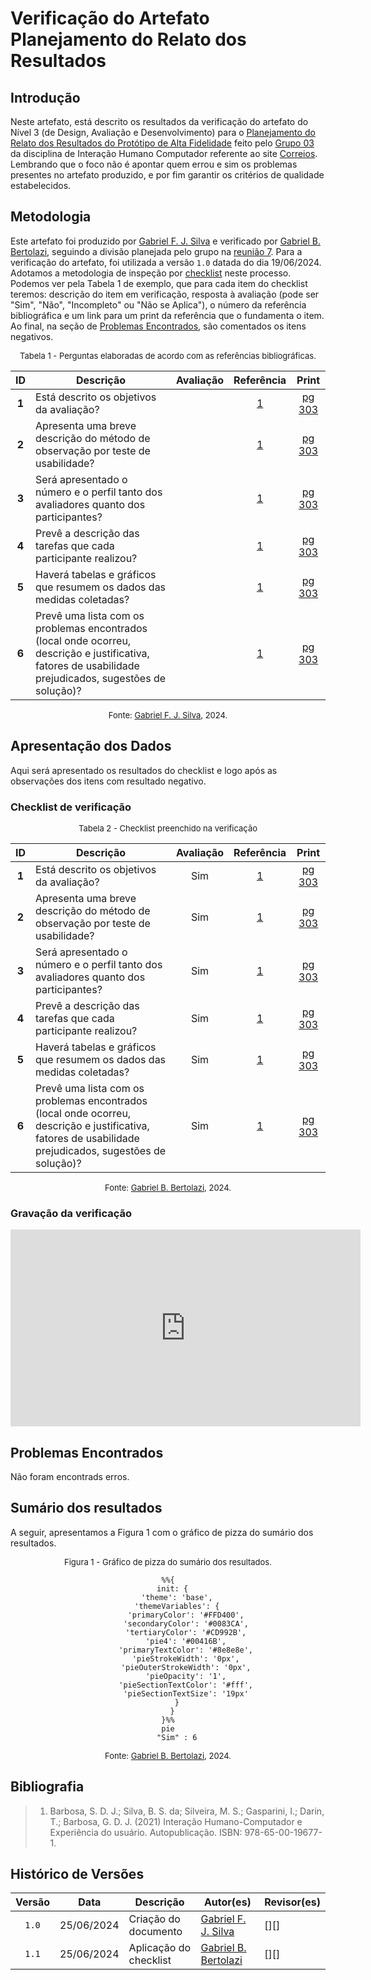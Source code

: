 # Verificação do Artefato Planejamento do Relato dos Resultados

## Introdução

Neste artefato, está descrito os resultados da verificação do artefato do Nível 3 (de Design, Avaliação e Desenvolvimento) para o [Planejamento do Relato dos Resultados do Protótipo de Alta Fidelidade](https://interacao-humano-computador.github.io/2024.1-Correios/design_avaliacao/nivel_3/prototipo_alta_fidelidade/planejamento_do_relato/) feito pelo [Grupo 03](https://interacao-humano-computador.github.io/2024.1-Correios/) da disciplina de Interação Humano Computador referente ao site [Correios](https://www.correios.com.br/). Lembrando que o foco não é apontar quem errou e sim os problemas presentes no artefato produzido, e por fim garantir os critérios de qualidade estabelecidos.

## Metodologia

Este artefato foi produzido por [Gabriel F. J. Silva][GabrielFGH] e verificado por [Gabriel B. Bertolazi][GabrielBGH], seguindo a divisão planejada pelo grupo na [reunião 7](https://interacao-humano-computador.github.io/2024.1-Correios/atas/ata7/). Para a verificação do artefato, foi utilizada a versão `1.0` datada do dia 19/06/2024. Adotamos a metodologia de inspeção por [checklist](#checklist-de-verificacao) neste processo. Podemos ver pela Tabela 1 de exemplo, que para cada item do checklist teremos: descrição do item em verificação, resposta à avaliação (pode ser "Sim", "Não", "Incompleto" ou "Não se Aplica"), o número da referência bibliográfica e um link para um print da referência que o fundamenta o item. Ao final, na seção de [Problemas Encontrados](#problemas-encontrados), são comentados os itens negativos.

<font size="2"><p style="text-align: center">Tabela 1 - Perguntas elaboradas de acordo com as referências bibliográficas.</p></font>

<center>

| ID | Descrição | Avaliação | Referência| Print |
|:--:| --------- | :-------: | :-------: | :---: | 
| **1** | Está descrito os objetivos da avaliação? |  | <a href="#ref1">1</a> | [pg 303][ref-pg-303] |
| **2** | Apresenta uma breve descrição do método de observação por teste de usabilidade? |  | <a href="#ref1">1</a> | [pg 303][ref-pg-303] |
| **3** | Será apresentado o número e o perfil tanto dos avaliadores quanto dos participantes? |  | <a href="#ref1">1</a> | [pg 303][ref-pg-303] |
| **4** | Prevê a descrição das tarefas que cada participante realizou? |  | <a href="#ref1">1</a> | [pg 303][ref-pg-303] |
| **5** | Haverá tabelas e gráficos que resumem os dados das medidas coletadas? |  | <a href="#ref1">1</a> | [pg 303][ref-pg-303] |
| **6** | Prevê uma lista com os problemas encontrados (local onde ocorreu, descrição e justificativa, fatores de usabilidade prejudicados, sugestões de solução)? |  | <a href="#ref1">1</a> | [pg 303][ref-pg-303] |

</center>

<font size="2"><p style="text-align: center">Fonte: [Gabriel F. J. Silva](https://github.com/MMcLovin), 2024.</p></font>

## Apresentação dos Dados

Aqui será apresentado os resultados do checklist e logo após as observações dos itens com resultado negativo.

### Checklist de verificação

<font size="2"><p style="text-align: center">Tabela 2 - Checklist preenchido na verificação</p></font>

<center>

| ID | Descrição | Avaliação | Referência| Print |
|:--:| --------- | :-------: | :-------: | :---: | 
| **1** | Está descrito os objetivos da avaliação? | Sim | <a href="#ref1">1</a> | [pg 303][ref-pg-303] |
| **2** | Apresenta uma breve descrição do método de observação por teste de usabilidade? | Sim | <a href="#ref1">1</a> | [pg 303][ref-pg-303] |
| **3** | Será apresentado o número e o perfil tanto dos avaliadores quanto dos participantes? | Sim | <a href="#ref1">1</a> | [pg 303][ref-pg-303] |
| **4** | Prevê a descrição das tarefas que cada participante realizou? | Sim | <a href="#ref1">1</a> | [pg 303][ref-pg-303] |
| **5** | Haverá tabelas e gráficos que resumem os dados das medidas coletadas? | Sim | <a href="#ref1">1</a> | [pg 303][ref-pg-303] |
| **6** | Prevê uma lista com os problemas encontrados (local onde ocorreu, descrição e justificativa, fatores de usabilidade prejudicados, sugestões de solução)? | Sim | <a href="#ref1">1</a> | [pg 303][ref-pg-303] |

</center>

<font size="2"><p style="text-align: center">Fonte: [Gabriel B. Bertolazi][GabrielBGH], 2024.</p></font>

### Gravação da verificação

<!-- para o iframe do vídeo, bote width = 560 e height = 315 -->

<center>

<iframe width="560" height="315" src="https://www.youtube.com/embed/kwW52CrHRy0?si=RQXnut4G3713LF8L" title="YouTube video player" frameborder="0" allow="accelerometer; autoplay; clipboard-write; encrypted-media; gyroscope; picture-in-picture; web-share" referrerpolicy="strict-origin-when-cross-origin" allowfullscreen></iframe>

</center>

## Problemas Encontrados

<!--- Aqui será apresentado todos os problemas identificados durante o processo de verificação do artefato de link do artefato. --->

Não foram encontrads erros.

## Sumário dos resultados

<!-- Conte as quantidade de ocorrencias e coloque no Grafico a quantidade em cada tipo de avaliação (se não ouver incidencia de um tipo como "não se aplica", apague a linha do mesmo)-->
A seguir, apresentamos a Figura 1 com o gráfico de pizza do sumário dos resultados.

<font size="2"><p style="text-align: center">Figura 1 - Gráfico de pizza do sumário dos resultados.</p></font>

<center>

``` mermaid
%%{
  init: {
    'theme': 'base',
    'themeVariables': {
        'primaryColor': '#FFD400',
        'secondaryColor': '#0083CA',
        'tertiaryColor': '#CD992B',
        'pie4': '#00416B',
        'primaryTextColor': '#8e8e8e',
        'pieStrokeWidth': '0px',
        'pieOuterStrokeWidth': '0px',
        'pieOpacity': '1',
        'pieSectionTextColor': '#fff',
        'pieSectionTextSize': '19px'
    }
  }
}%%
pie
    "Sim" : 6
```

</center>

<font size="2"><p style="text-align: center">Fonte: [Gabriel B. Bertolazi][GabrielBGH], 2024.</p></font>

## Bibliografia

> 1. <a id="ref1"> </a>Barbosa, S. D. J.; Silva, B. S. da; Silveira, M. S.; Gasparini, I.; Darin, T.; Barbosa, G. D. J. (2021) Interação Humano-Computador e Experiência do usuário. Autopublicação. ISBN: 978-65-00-19677-1. 

## Histórico de Versões

| Versão | Data | Descrição | Autor(es) | Revisor(es) |
| :----: | :--: | --------- | ----------- | ------ |
| `1.0`  | 25/06/2024 | Criação do documento | [Gabriel F. J. Silva](https://github.com/MMcLovin) | [][] |
| `1.1`  | 25/06/2024 | Aplicação do checklist | [Gabriel B. Bertolazi][GabrielBGH] | [][] |

[ref-pg-303]: ../../../../assets/prints_verificacao/gabrielf/(Protótipo%20de%20Alta%20Fidelidade)%20Planejamento%20do%20Relato%20ref%20-%20pg%20303.jpeg
[ClaudioGH]: https://github.com/claudiohsc
[EliasGH]: https://github.com/EliasOliver21
[GabrielBGH]: https://github.com/Bertolazi
[GabrielFGH]: https://github.com/MMcLovin
[PabloGH]: https://github.com/pabloheika
[RicardoGH]: https://www.github.com/avmricardoz